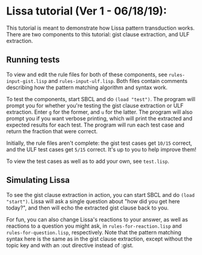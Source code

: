 
# Lissa tutorial (Ver 1 - 06/18/19):

This tutorial is meant to demonstrate how Lissa pattern transduction works.
There are two components to this tutorial: gist clause extraction, and ULF extraction.

## Running tests

To view and edit the rule files for both of these components, see `rules-input-gist.lisp` and `rules-input-ulf.lisp`.
Both files contain comments describing how the pattern matching algorithm and syntax work.

To test the components, start SBCL and do `(load "test")`. The program will prompt you for whether you're testing
the gist clause extraction or ULF extraction. Enter `g` for the former, and `u` for the latter. The program will also
prompt you if you want verbose printing, which will print the extracted and expected results for each test. The program
will run each test case and return the fraction that were correct.

Initially, the rule files aren't complete: the gist test cases get `10/15` correct, and the ULF test cases get `5/15` correct.
It's up to you to help improve them!

To view the test cases as well as to add your own, see `test.lisp`.

## Simulating Lissa

To see the gist clause extraction in action, you can start SBCL and do `(load "start")`. Lissa will ask a single question
about "how did you get here today?", and then will echo the extracted gist clause back to you.

For fun, you can also change Lissa's reactions to your answer, as well as reactions to a question you might ask, in
`rules-for-reaction.lisp` and `rules-for-question.lisp`, respectively. Note that the pattern matching syntax here is
the same as in the gist clause extraction, except without the topic key and with an :out directive instead of :gist.
